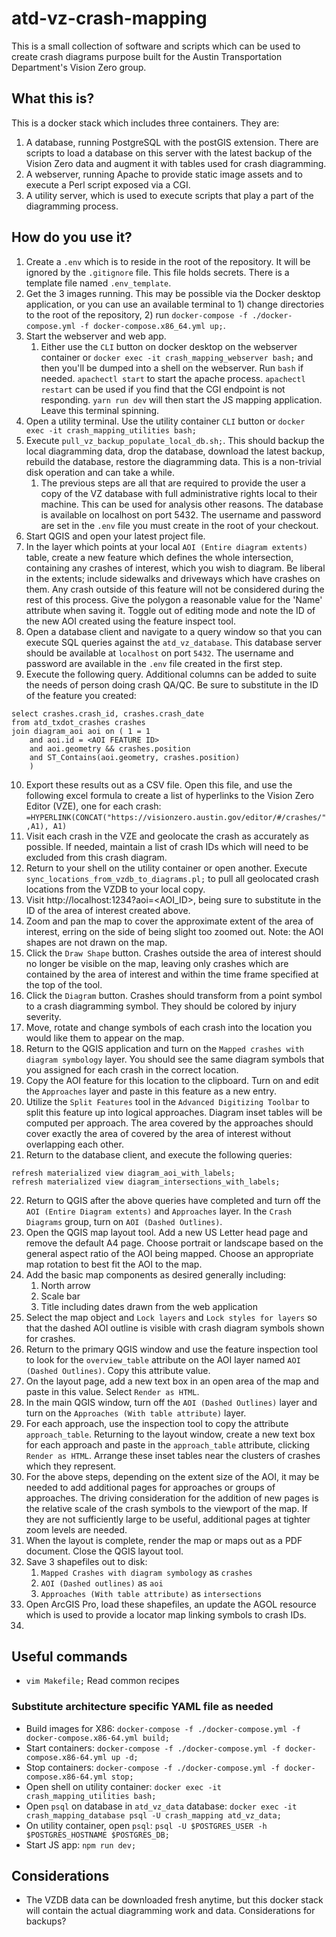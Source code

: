 # atd-vz-crash-mapping

This is a small collection of software and scripts which can be used to create crash diagrams purpose built for the Austin Transportation Department's Vision Zero group.

## What this is?

This is a docker stack which includes three containers. They are:

1) A database, running PostgreSQL with the postGIS extension. There are scripts to load a database on this server with the latest backup of the Vision Zero data and augment it with tables used for crash diagramming.
2) A webserver, running Apache to provide static image assets and to execute a Perl script exposed via a CGI. 
3) A utility server, which is used to execute scripts that play a part of the diagramming process.

## How do you use it?

1) Create a `.env` which is to reside in the root of the repository. It will be ignored by the `.gitignore` file. This file holds secrets. There is a template file named `.env_template`.
2) Get the 3 images running. This may be possible via the Docker desktop application, or you can use an available terminal to 1) change directories to the root of the repository, 2) run `docker-compose -f ./docker-compose.yml -f docker-compose.x86_64.yml up;`.
3) Start the webserver and web app.
    1) Either use the `CLI` button on docker desktop on the webserver container or `docker exec -it crash_mapping_webserver bash;` and then you'll be dumped into a shell on the webserver. Run `bash` if needed. `apachectl start` to start the apache process. `apachectl restart` can be used if you find that the CGI endpoint is not responding. `yarn run dev` will then start the JS mapping application. Leave this terminal spinning.
4) Open a utility terminal. Use the utility container `CLI` button or `docker exec -it crash_mapping_utilities bash;` 
5) Execute `pull_vz_backup_populate_local_db.sh;`. This should backup the local diagramming data, drop the database, download the latest backup, rebuild the database, restore the diagramming data. This is a non-trivial disk operation and can take a while.
    1) The previous steps are all that are required to provide the user a copy of the VZ database with full administrative rights local to their machine. This can be used for analysis other reasons. The database is available on localhost on port 5432. The username and password are set in the `.env` file you must create in the root of your checkout.
6) Start QGIS and open your latest project file.
7) In the layer which points at your local `AOI (Entire diagram extents)` table, create a new feature which defines the whole intersection, containing any crashes of interest, which you wish to diagram. Be liberal in the extents; include sidewalks and driveways which have crashes on them. Any crash outside of this feature will not be considered during the rest of this process. Give the polygon a reasonable value for the 'Name' attribute when saving it. Toggle out of editing mode and note the ID of the new AOI created using the feature inspect tool.
8) Open a database client and navigate to a query window so that you can execute SQL queries against the `atd_vz_database`. This database server should be available at `localhost` on port `5432`. The username and password are available in the `.env` file created in the first step.
9) Execute the following query. Additional columns can be added to suite the needs of person doing crash QA/QC. Be sure to substitute in the ID of the feature you created:
```
select crashes.crash_id, crashes.crash_date
from atd_txdot_crashes crashes
join diagram_aoi aoi on ( 1 = 1
    and aoi.id = <AOI FEATURE ID>
    and aoi.geometry && crashes.position
    and ST_Contains(aoi.geometry, crashes.position)
    ) 
```
10) Export these results out as a CSV file. Open this file, and use the following excel formula to create a list of hyperlinks to the Vision Zero Editor (VZE), one for each crash: `=HYPERLINK(CONCAT("https://visionzero.austin.gov/editor/#/crashes/",A1), A1)`
11) Visit each crash in the VZE and geolocate the crash as accurately as possible. If needed, maintain a list of crash IDs which will need to be excluded from this crash diagram.
12) Return to your shell on the utility container or open another. Execute `sync_locations_from_vzdb_to_diagrams.pl;` to pull all geolocated crash locations from the VZDB to your local copy.
13) Visit http://localhost:1234?aoi=<AOI_ID>, being sure to substitute in the ID of the area of interest created above.
14) Zoom and pan the map to cover the approximate extent of the area of interest, erring on the side of being slight too zoomed out. Note: the AOI shapes are not drawn on the map.
15) Click the `Draw Shape` button. Crashes outside the area of interest should no longer be visible on the map, leaving only crashes which are contained by the area of interest and within the time frame specified at the top of the tool. 
16) Click the `Diagram` button. Crashes should transform from a point symbol to a crash diagramming symbol. They should be colored by injury severity. 
17) Move, rotate and change symbols of each crash into the location you would like them to appear on the map.
18) Return to the QGIS application and turn on the `Mapped crashes with diagram symbology` layer. You should see the same diagram symbols that you assigned for each crash in the correct location. 
19) Copy the AOI feature for this location to the clipboard. Turn on and edit the `Approaches` layer and paste in this feature as a new entry.
20) Utilize the `Split Features` tool in the `Advanced Digitizing Toolbar` to split this feature up into logical approaches. Diagram inset tables will be computed per approach. The area covered by the approaches should cover exactly the area of covered by the area of interest without overlapping each other.
21) Return to the database client, and execute the following queries:
```
refresh materialized view diagram_aoi_with_labels;
refresh materialized view diagram_intersections_with_labels;
```
22) Return to QGIS after the above queries have completed and turn off the `AOI (Entire Diagram extents)` and `Approaches` layer. In the `Crash Diagrams` group, turn on `AOI (Dashed Outlines)`. 
23) Open the QGIS map layout tool. Add a new US Letter head page and remove the default A4 page. Choose portrait or landscape based on the general aspect ratio of the AOI being mapped. Choose an appropriate map rotation to best fit the AOI to the map.
24) Add the basic map components as desired generally including:
    1)  North arrow
    2)  Scale bar
    3)  Title including dates drawn from the web application
25) Select the map object and `Lock layers` and `Lock styles for layers` so that the dashed AOI outline is visible with crash diagram symbols shown for crashes. 
26) Return to the primary QGIS window and use the feature inspection tool to look for the `overview_table` attribute on the AOI layer named `AOI (Dashed Outlines)`. Copy this attribute value.
27) On the layout page, add a new text box in an open area of the map and paste in this value. Select `Render as HTML`. 
28) In the main QGIS window, turn off the `AOI (Dashed Outlines)` layer and turn on the `Approaches (With table attribute)` layer. 
29) For each approach, use the inspection tool to copy the attribute `approach_table`. Returning to the layout window, create a new text box for each approach and paste in the `approach_table` attribute, clicking `Render as HTML`. Arrange these inset tables near the clusters of crashes which they represent.
30) For the above steps, depending on the extent size of the AOI, it may be needed to add additional pages for approaches or groups of approaches. The driving consideration for the addition of new pages is the relative scale of the crash symbols to the viewport of the map. If they are not sufficiently large to be useful, additional pages at tighter zoom levels are needed.
31) When the layout is complete, render the map or maps out as a PDF document. Close the QGIS layout tool.
32) Save 3 shapefiles out to disk:
    1)  `Mapped Crashes with diagram symbology` as `crashes`
    2)  `AOI (Dashed outlines)` as `aoi`
    3)  `Approaches (With table attribute)` as `intersections`
33) Open ArcGIS Pro, load these shapefiles, an update the AGOL resource which is used to provide a locator map linking symbols to crash IDs.
34) 
## Useful commands

* `vim Makefile;` Read common recipes 
### Substitute architecture specific YAML file as needed
* Build images for X86: `docker-compose -f ./docker-compose.yml -f docker-compose.x86-64.yml build;`
* Start containers: `docker-compose -f ./docker-compose.yml -f docker-compose.x86-64.yml up -d;`
* Stop containers: `docker-compose -f ./docker-compose.yml -f docker-compose.x86-64.yml stop;`
* Open shell on utility container: `docker exec -it crash_mapping_utilities bash;`
* Open `psql` on database in `atd_vz_data` database: `docker exec -it crash_mapping_database psql -U crash_mapping atd_vz_data;`
* On utility container, open `psql`: `psql -U $POSTGRES_USER -h $POSTGRES_HOSTNAME $POSTGRES_DB;`
* Start JS app: `npm run dev;`

## Considerations
* The VZDB data can be downloaded fresh anytime, but this docker stack will contain the actual diagramming work and data. Considerations for backups?
